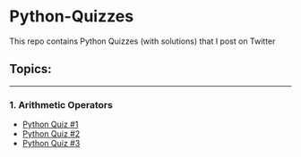 # Python-Quizzes
This repo contains Python Quizzes (with solutions) that I post on Twitter

## Topics:
<hr>

### 1. Arithmetic Operators

- [Python Quiz #1](./arithmetic-1.py)
- [Python Quiz #2](./arithmetic-2.py)
- [Python Quiz #3](./arithmetic-3.py)